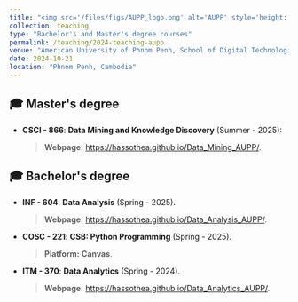 ```yaml
---
title: "<img src='/files/figs/AUPP_logo.png' alt='AUPP' style='height: 2.5em; vertical-align: middle;'> American University of Phnom Penh (AUPP)"
collection: teaching
type: "Bachelor's and Master's degree courses"
permalink: /teaching/2024-teaching-aupp
venue: "American University of Phnom Penh, School of Digital Technologies"
date: 2024-10-21
location: "Phnom Penh, Cambodia"
---
```


## 🎓 Master's degree

- **CSCI - 866**: **Data Mining and Knowledge Discovery** (Summer - 2025):
  > **Webpage:**  <a href="https://hassothea.github.io/Data_Mining_AUPP/" target="_blank">https://hassothea.github.io/Data_Mining_AUPP/</a>.


## 🎓 Bachelor's degree

- **INF - 604**: **Data Analysis** (Spring - 2025).
  > **Webpage:** <a href="https://hassothea.github.io/Data_Analysis_AUPP/" target="_blank">https://hassothea.github.io/Data_Analysis_AUPP/</a>.
  

- **COSC - 221**: **CSB: Python Programming** (Spring - 2025).
  > **Platform:** **Canvas**.
  

- **ITM - 370**: **Data Analytics** (Spring - 2024).
  > **Webpage:** <a href="https://hassothea.github.io/Data_Analytics_AUPP/" target="_blank">https://hassothea.github.io/Data_Analytics_AUPP/</a>.

<!--
> Webpage: <a href="https://hassothea.github.io/Data_Analytics_AUPP/" target="_blank">https://hassothea.github.io/Data_Analytics_AUPP/</a>.
-->
